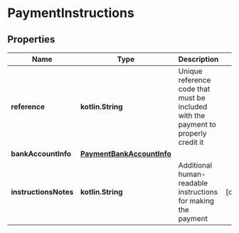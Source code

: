 
# PaymentInstructions

## Properties
| Name | Type | Description | Notes |
| ------------ | ------------- | ------------- | ------------- |
| **reference** | **kotlin.String** | Unique reference code that must be included with the payment to properly credit it |  |
| **bankAccountInfo** | [**PaymentBankAccountInfo**](PaymentBankAccountInfo.md) |  |  |
| **instructionsNotes** | **kotlin.String** | Additional human-readable instructions for making the payment |  [optional] |



